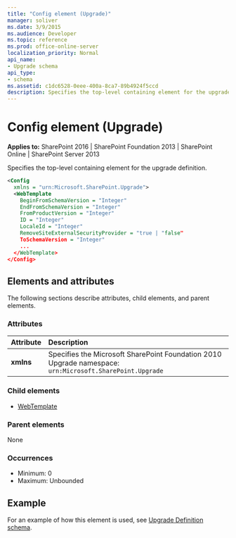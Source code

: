 ```yaml
---
title: "Config element (Upgrade)"
manager: soliver
ms.date: 3/9/2015
ms.audience: Developer
ms.topic: reference
ms.prod: office-online-server
localization_priority: Normal
api_name:
- Upgrade schema
api_type:
- schema
ms.assetid: c1dc6528-0eee-400a-8ca7-89b4924f5ccd
description: Specifies the top-level containing element for the upgrade definition.
---
```


# Config element (Upgrade)

**Applies to:** SharePoint 2016 | SharePoint Foundation 2013 | SharePoint Online | SharePoint Server 2013
  
Specifies the top-level containing element for the upgrade definition.
  
```XML
<Config
  xmlns = "urn:Microsoft.SharePoint.Upgrade">
  <WebTemplate 
    BeginFromSchemaVersion = "Integer"
    EndFromSchemaVersion = "Integer"
    FromProductVersion = "Integer"
    ID = "Integer"
    LocaleId = "Integer"
    RemoveSiteExternalSecurityProvider = "true | "false"
    ToSchemaVersion = "Integer"
    ...
  </WebTemplate>
</Config>
```

## Elements and attributes

The following sections describe attributes, child elements, and parent elements.

### Attributes

|**Attribute**|**Description**|
|:-----|:-----|
|**xmlns** <br/> |Specifies the Microsoft SharePoint Foundation 2010 Upgrade namespace:  `urn:Microsoft.SharePoint.Upgrade` <br/> |
   
### Child elements

- [WebTemplate](webtemplate-element-upgrade.md)
   
### Parent elements

None
   
### Occurrences

- Minimum: 0
- Maximum: Unbounded
   
## Example

For an example of how this element is used, see [Upgrade Definition schema](upgrade-definition-schema.md).
  

